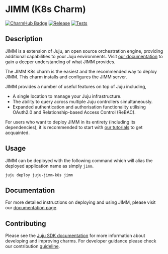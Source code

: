 # JIMM (K8s Charm)

[![CharmHub Badge](https://charmhub.io/juju-jimm-k8s/badge.svg)](https://charmhub.io/juju-jimm-k8s)
[![Release](https://github.com/canonical/jimm-k8s-operator/actions/workflows/publish.yaml/badge.svg)](https://github.com/canonical/jimm-k8s-operator/actions/workflows/publish.yaml)
[![Tests](https://github.com/canonical/jimm-k8s-operator/actions/workflows/test.yaml/badge.svg)](https://github.com/canonical/jimm-k8s-operator/actions/workflows/test.yaml)

## Description

JIMM is a extension of Juju, an open source orchestration engine, providing additional capabilities to your Juju environments.
Visit [our documentation](https://canonical-jaas-documentation.readthedocs-hosted.com/en/latest/) to gain a deeper understanding of what JIMM provides.

The JIMM K8s charm is the easiest and the recommended way to deploy JIMM. This charm installs and configures the JIMM server.

JIMM provides a number of useful features on top of Juju including,
- A single location to manage your Juju infrastructure.
- The ability to query across multiple Juju controllers simultaneously.
- Expanded authentication and authorisation functionality utilising OAuth2.0 and Relationship-based Access Control (ReBAC).

For users who want to deploy JIMM in its entirety (including its dependencies), it is recommended to start with [our tutorials](https://canonical-jaas-documentation.readthedocs-hosted.com/en/latest/tutorial) to get acquainted.

## Usage

JIMM can be deployed with the following command which will alias the deployed application name as simply `jimm`.

```
juju deploy juju-jimm-k8s jimm
```

## Documentation

For more detailed instructions on deploying and using JIMM, please visit our [documentation page](https://canonical-jaas-documentation.readthedocs-hosted.com/en/latest/).

## Contributing

Please see the [Juju SDK documentation](https://juju.is/docs/sdk) for more information about developing and improving charms. For developer guidance please check our contribution [guideline](CONTRIBUTING.md).

